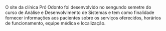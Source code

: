 O site da clínica Pró Odonto foi desenvolvido no sengundo semetre do curso de Análise e Desenvolvimento de Sistemas e tem como finalidade fornecer informações aos pacientes sobre os serviços oferecidos,
horários de funcionamento, equipe médica e localização. 
